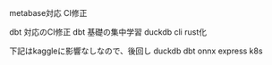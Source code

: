 metabase対応
CI修正

dbt 対応のCI修正
dbt 基礎の集中学習
duckdb cli rust化

下記はkaggleに影響なしなので、後回し
duckdb
dbt
onnx
express
k8s